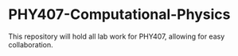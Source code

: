 # PHY407-Computational-Physics
This repository will hold all lab work for PHY407, allowing for easy collaboration.
